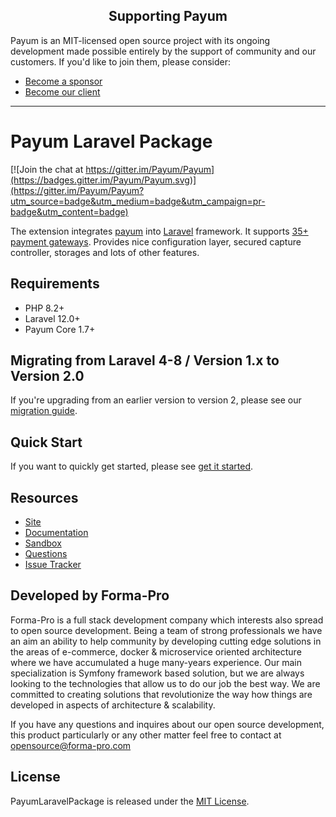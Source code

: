 <h2 align="center">Supporting Payum</h2>

Payum is an MIT-licensed open source project with its ongoing development made possible entirely by the support of community and our customers. If you'd like to join them, please consider:

- [Become a sponsor](https://www.patreon.com/makasim)
- [Become our client](http://forma-pro.com/)

---

# Payum Laravel Package

[![Join the chat at https://gitter.im/Payum/Payum](https://badges.gitter.im/Payum/Payum.svg)](https://gitter.im/Payum/Payum?utm_source=badge&utm_medium=badge&utm_campaign=pr-badge&utm_content=badge)

The extension integrates [payum](https://payum.forma-pro.com/) into [Laravel](https://laravel.com/) framework.
It supports [35+ payment gateways](https://github.com/Payum/Core/blob/master/Resources/docs/supported-gateways.md).
Provides nice configuration layer, secured capture controller, storages and lots of other features.

## Requirements

- PHP 8.2+
- Laravel 12.0+
- Payum Core 1.7+

## Migrating from Laravel 4-8 / Version 1.x to Version 2.0

If you're upgrading from an earlier version to version 2, please see our [migration guide](docs/upgrade_to_2.0.md).

## Quick Start
If you want to quickly get started, please see [get it started](docs/get-it-started.md).

## Resources

* [Site](https://payum.forma-pro.com/)
* [Documentation](https://github.com/Payum/Payum/blob/master/docs/index.md#laravel-payum-package)
* [Sandbox](https://github.com/makasim/PayumLaravelBundleSandbox)
* [Questions](http://stackoverflow.com/questions/tagged/payum)
* [Issue Tracker](https://github.com/Payum/PayumLaravelBundle/issues)

## Developed by Forma-Pro

Forma-Pro is a full stack development company which interests also spread to open source development. 
Being a team of strong professionals we have an aim an ability to help community by developing cutting edge solutions in the areas of e-commerce, docker & microservice oriented architecture where we have accumulated a huge many-years experience. 
Our main specialization is Symfony framework based solution, but we are always looking to the technologies that allow us to do our job the best way. We are committed to creating solutions that revolutionize the way how things are developed in aspects of architecture & scalability.

If you have any questions and inquires about our open source development, this product particularly or any other matter feel free to contact at opensource@forma-pro.com

## License

PayumLaravelPackage is released under the [MIT License](LICENSE).
